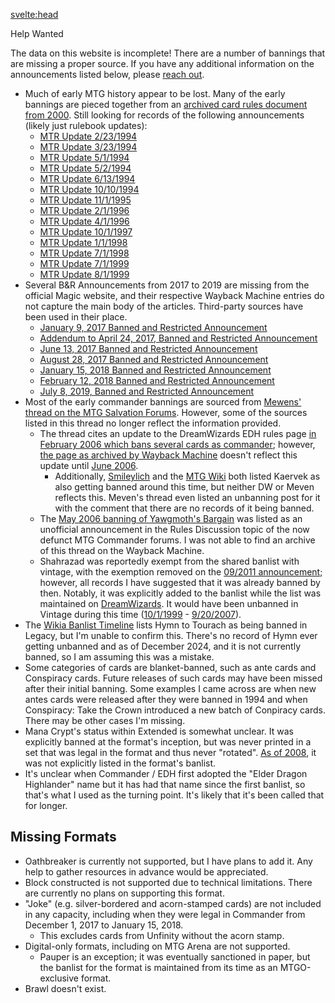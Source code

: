 <script>
import { PUBLIC_APP_NAME } from '$env/static/public';
import PageTitle from '../../components/layout/PageTitle.svelte';
</script>

<svelte:head>
<title>How You Can Help | {PUBLIC_APP_NAME}</title>
</svelte:head>

<PageTitle>Help Wanted</PageTitle>

The data on this website is incomplete! There are a number of bannings that are missing a proper source. If you have any
additional information on the announcements listed below, please [reach out](/contact#correction).

- Much of early MTG history appear to be lost. Many of the early bannings are pieced together from
  an [archived card rules document from 2000](https://web.archive.org/web/20001212180600/http://www.activesw.com/~sdangelo/magic/rule-cards.html).
  Still looking for records of the following announcements (likely just rulebook updates):
    - [MTR Update 2/23/1994](/announcements#announcement_2)
    - [MTR Update 3/23/1994](/announcements#announcement_3)
    - [MTR Update 5/1/1994](/announcements#announcement_4)
    - [MTR Update 5/2/1994](/announcements#announcement_5)
    - [MTR Update 6/13/1994](/announcements#announcement_6)
    - [MTR Update 10/10/1994](/announcements#announcement_9)
    - [MTR Update 11/1/1995](/announcements#announcement_13)
    - [MTR Update 2/1/1996](/announcements#announcement_14)
    - [MTR Update 4/1/1996](/announcements#announcement_15)
    - [MTR Update 10/1/1997](/announcements#announcement_22)
    - [MTR Update 1/1/1998](/announcements#announcement_23)
    - [MTR Update 7/1/1998](/announcements#announcement_24)
    - [MTR Update 7/1/1999](/announcements#announcement_28)
    - [MTR Update 8/1/1999](/announcements#announcement_29)
- Several B&R Announcements from 2017 to 2019 are missing from the official Magic website, and their respective Wayback Machine entries do not capture the main body of the articles. Third-party sources have been used in their place.
  - [January 9, 2017 Banned and Restricted Announcement](/announcements#announcement_101)
  - [Addendum to April 24, 2017, Banned and Restricted Announcement](/announcements#announcement_104)
  - [June 13, 2017 Banned and Restricted Announcement](/announcements#announcement_105)
  - [August 28, 2017 Banned and Restricted Announcement](/announcements#announcement_106)
  - [January 15, 2018 Banned and Restricted Announcement](/announcements#announcement_107)
  - [February 12, 2018 Banned and Restricted Announcement](/announcements#announcement_108)
  - [July 8, 2019, Banned and Restricted Announcement](/announcements#announcement_114)
- Most of the early commander bannings are sourced
  from [Mewens' thread on the MTG Salvation Forums](https://www.mtgsalvation.com/forums/the-game/commander-edh/204244-edh-banlist-timeline).
  However, some of the sources listed in this thread no longer reflect the information provided.
    - The thread cites an update to the DreamWizards EDH rules
      page [in February 2006 which bans several cards as commander](/announcements#announcement_51);
      however, [the page as archived by Wayback Machine](https://web.archive.org/web/20060212175040/http://www.dreamwizards.com:80/edh.html)
      doesn't reflect this update
      until [June 2006](https://web.archive.org/web/20060613021744/http://www.dreamwizards.com:80/edh.html).
        - Additionally, [Smileylich](https://smileylich.com/mtg/magocracy/Magocracy_G3.html) and
          the [MTG Wiki](https://mtg.fandom.com/wiki/Banned_and_restricted_cards/Timeline#February_3) both listed
          Kaervek as also getting banned around this time, but neither DW or Meven reflects this. Meven's thread even
          listed an unbanning post for it with the comment that there are no records of it being banned.
    - The [May 2006 banning of Yawgmoth's Bargain](/announcements#announcement_52) was listed as an unofficial
      announcement in the Rules Discussion topic of the now defunct MTG Commander forums. I was not able to find an
      archive of this thread on the Wayback Machine.
    - Shahrazad was reportedly exempt from the shared banlist with vintage, with the exemption removed on
      the [09/2011 announcement](https://web.archive.org/web/20111228040311/http://mtgcommander.net/Forum/viewtopic.php?f=1&t=10749);
      however, all records I have suggested that it was already banned by then. Notably, it was explicitly added to the
      banlist while the list was maintained
      on [DreamWizards](https://web.archive.org/web/20051217105153/http://www.dreamwizards.com:80/edh.html). It would
      have been unbanned in Vintage during this
      time ([10/1/1999](/announcements#announcement_30) - [9/20/2007](/announcements#announcement_56)).
- The [Wikia Banlist Timeline](https://mtg.fandom.com/wiki/Banned_and_restricted_cards/Timeline#October_3) lists Hymn to Tourach as being banned in Legacy, but I'm unable to confirm this. There's no record of Hymn ever getting unbanned and as of December 2024, and it is not currently banned, so I am assuming this was a mistake.
- Some categories of cards are blanket-banned, such as ante cards and Conspiracy cards. Future releases of such cards may have been missed after their initial banning. Some examples I came across are when new antes cards were released after they were banned in 1994 and when Conspiracy: Take the Crown introduced a new batch of Conpiracy cards. There may be other cases I'm missing.
- Mana Crypt's status within Extended is somewhat unclear. It was explicitly banned at the format's inception, but was never printed in a set that was legal in the format and thus never "rotated". [As of 2008](https://web.archive.org/web/20081106201424/http://www.wizards.com/Magic/TCG/Resources.aspx?x=judge/resources/sfrextended), it was not explicitly listed in the format's banlist.
- It's unclear when Commander / EDH first adopted the "Elder Dragon Highlander" name but it has had that name since the first banlist, so that's what I used as the turning point. It's likely that it's been called that for longer.

## Missing Formats

- Oathbreaker is currently not supported, but I have plans to add it. Any help to gather resources in advance would be
  appreciated.
- Block constructed is not supported due to technical limitations. There are currently no plans on supporting this
  format.
- "Joke" (e.g. silver-bordered and acorn-stamped cards) are not included in any capacity, including when they were legal in Commander from December 1, 2017 to January 15, 2018.
  - This excludes cards from Unfinity without the acorn stamp.
- Digital-only formats, including on MTG Arena are not supported.
    - Pauper is an exception; it was eventually sanctioned in paper, but the banlist for the format is maintained from
      its time as an MTGO-exclusive format.
- Brawl doesn't exist.